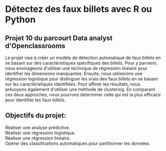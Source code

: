 # Détectez des faux billets avec R ou Python
## Projet 10 du parcourt Data analyst d'Openclassrooms

Le projet vise à créer un modèle de détection automatique de faux billets en se basant sur des caractéristiques spécifiques des billets. Pour y parvenir, nous envisageons d'utiliser une technique de régression linéaire pour identifier les dimensions manquantes. Ensuite, nous utiliserons une régression logistique pour distinguer les vrais des faux billets en se basant sur les caractéristiques identifiées. Pour affiner les résultats, nous prévoyons également d'utiliser une méthode de clustering. En comparant ces deux approches, nous pourrons déterminer celle qui est la plus efficace pour identifier les faux billets.


## Objectifs du projet:  
Réaliser une analyse prédictive.  
Réaliser une régression logistique.  
Réaliser une régression linéaire.  
Opérer des classifications automatiques pour partitionner les données.  

